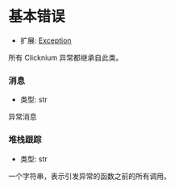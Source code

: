 
# 基本错误

- 扩展: [Exception](https://docs.python.org/3/library/exceptions.html#Exception "Python Built-in Exception")

所有 Clicknium 异常都继承自此类。

### 消息
- 类型: str

异常消息


### 堆栈跟踪
- 类型: str

一个字符串，表示引发异常的函数之前的所有调用。